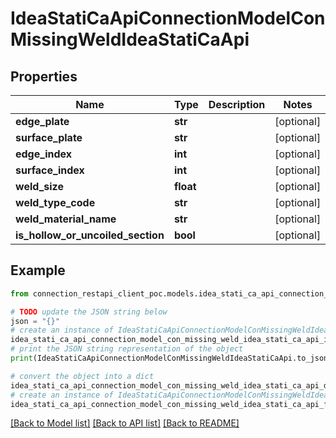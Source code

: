 # IdeaStatiCaApiConnectionModelConMissingWeldIdeaStatiCaApi


## Properties

Name | Type | Description | Notes
------------ | ------------- | ------------- | -------------
**edge_plate** | **str** |  | [optional] 
**surface_plate** | **str** |  | [optional] 
**edge_index** | **int** |  | [optional] 
**surface_index** | **int** |  | [optional] 
**weld_size** | **float** |  | [optional] 
**weld_type_code** | **str** |  | [optional] 
**weld_material_name** | **str** |  | [optional] 
**is_hollow_or_uncoiled_section** | **bool** |  | [optional] 

## Example

```python
from connection_restapi_client_poc.models.idea_stati_ca_api_connection_model_con_missing_weld_idea_stati_ca_api import IdeaStatiCaApiConnectionModelConMissingWeldIdeaStatiCaApi

# TODO update the JSON string below
json = "{}"
# create an instance of IdeaStatiCaApiConnectionModelConMissingWeldIdeaStatiCaApi from a JSON string
idea_stati_ca_api_connection_model_con_missing_weld_idea_stati_ca_api_instance = IdeaStatiCaApiConnectionModelConMissingWeldIdeaStatiCaApi.from_json(json)
# print the JSON string representation of the object
print(IdeaStatiCaApiConnectionModelConMissingWeldIdeaStatiCaApi.to_json())

# convert the object into a dict
idea_stati_ca_api_connection_model_con_missing_weld_idea_stati_ca_api_dict = idea_stati_ca_api_connection_model_con_missing_weld_idea_stati_ca_api_instance.to_dict()
# create an instance of IdeaStatiCaApiConnectionModelConMissingWeldIdeaStatiCaApi from a dict
idea_stati_ca_api_connection_model_con_missing_weld_idea_stati_ca_api_from_dict = IdeaStatiCaApiConnectionModelConMissingWeldIdeaStatiCaApi.from_dict(idea_stati_ca_api_connection_model_con_missing_weld_idea_stati_ca_api_dict)
```
[[Back to Model list]](../README.md#documentation-for-models) [[Back to API list]](../README.md#documentation-for-api-endpoints) [[Back to README]](../README.md)


